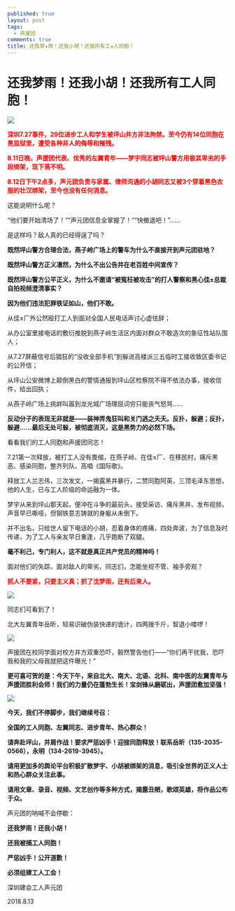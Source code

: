 ```yaml
---
published: true
layout: post
tags:
  - 声援团
comments: true
title: 还我梦★雨！还我小胡！还我所有工★人同胞！ 
---
```


# 还我梦雨！还我小胡！还我所有工人同胞！ 

![](http://wx4.sinaimg.cn/mw690/0060lm7Tly1fu87wi44acj30m80gojsl.jpg)

<span style="color:red;font-weight:bold">深圳7.27事件，29位进步工人和学生被坪山井方非法拘禁。至今仍有14位同胞在黑监狱里，遭受各种非人的侮辱和摧残。</span>

<span style="color:red;font-weight:bold">8.11日晚，声援团代表、优秀的左翼青年——梦宇同志被坪山警方用极其卑劣的手段绑架，现下落不明。</span>

<span style="color:red;font-weight:bold">8.12日下午2点多，声元团负责与家属、律师沟通的小胡同志又被3个穿着黑色衣服的壮汉绑架，至今也没有任何消息。</span>


这能说明什么呢？

“他们要开始清场了！”“声元团信息全掌握了！”“快撤退吧！”……

是这样吗？敌人真的已经得逞了吗？


**既然坪山警方合理合法，燕子岭广场上的警车为什么不直接开到声元团驻地？**

**既然坪山警方正义凛然，为什么不出公告并在老百姓中间宣传？**

**既然坪山警方公平正义，为什么不邀请“被冤枉被攻击”的打人警察和黑心佳±总裁自拍视频澄清事实？**

**因为他们违法犯罪铁证如山，他们不敢。**

从佳±厂外公然殴打工人到面对全国人民电话声讨心虚怯辞；

从办公室里接电话的敷衍推脱到燕子岭生活区内面对群众不敢造次的象征性站队围人；

从7.27屏蔽信号后猖狂的“没收全部手机”到躲进高楼派三五临时工接收致区委书记的公开信；

从坪山公安微博上颠倒黑白的警情通报到坪山区检察院不得不依法办事，接收信件，给出回执；

从燕子岭广场上挑衅叫嚣到龙光城广场理屈词穷只能丧气怒骂……

**反动分子的表现无非就是——装神弄鬼狂叫和关门逃之夭夭。反扑，躲避；反扑，躲避……最后无处可躲，被彻底消灭，这是黑势力的必然下场。**

看看我们的工人同胞和声援团同志！

7.21第一次释放，被打工人没有畏缩，在燕子岭、在佳±厂、在移民村，痛斥黑恶、感染同胞，整齐列队、高唱《国际歌》。

释放工人兰志伟，三次发文，一揭露黑井暴行，二赞同胞阿英，三顶毛泽东思想，他的人生，已与工人阶级的命运融为一体。

梦宇从来到坪山那天起，便冲在斗争的最前头，接受采访、痛斥黑井、发布视频，声音早已嘶哑，但钢铁意志铸就的身躯从未倒下。

并不出名，只给世人留下电话的小胡，忍着身体的疼痛，四处奔波，为了信息及时传递，为了工人与亲友早日重逢，几乎跑断了双腿。

**毫不利己，专门利人，这不就是真正共产党员的精神吗！**

面对他们的失踪，面对敌人的卑劣，同志们，怎能坐视不管、袖手旁观？

<span style="color:red;font-weight:bold">抓人不要紧，只要主义真；抓了沈梦雨，还有后来人。</span>

![](http://wx4.sinaimg.cn/mw690/0060lm7Tly1fu8auc9rrnj30jy16548p.jpg)

同志们可看到了！

北大左翼青年岳昕，轻易识破伪装快递的诡计，四两拨千斤，智退小喽啰！

![](http://wx2.sinaimg.cn/mw690/0060lm7Tly1fu8audj9jyj30k0165wo0.jpg)

声援团在校同学面对校方井方双重恐吓，毅然警告他们——“你们再干扰我，恐吓我和我的父母我就把这件曝光！”

**更可喜可贺的是：今天下午，来自北大、南大、北语、北科、南中医的左翼青年与声援团胜利会师！我们的力量仍在蓬勃生长！宝剑锋从磨砺出，声援团愈加坚强！**

![](http://wx2.sinaimg.cn/mw690/0060lm7Tly1fu87wi3kznj30m80ckmzn.jpg)

**今天，我们不停脚步，我们继续号召：**

**全国的工人同胞、左翼同志、进步青年、热心群众！**

**请奔赴坪山，并肩作战！要求严惩凶手！迎接同胞释放！联系岳昕（135-2035-0566），永明（134-2619-3945）。**

**请用更加多的舆论平台积极扩散梦宇、小胡被绑架的消息，吸引全世界的正义人士和热心群众关注此事。**

**请用文章、录音、视频、文艺创作等多种方式，揭露丑陋，歌颂英雄，将作品公布于众。**


声元团的呐喊不会停歇：

**还我梦雨！还我小胡！**

**还我被捕工人同胞！**

**严惩凶手！公开道歉！**

**必须组建工人工会！**


深圳建会工人声元团

2018.8.13


